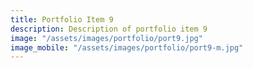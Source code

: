 ```yaml
---
title: Portfolio Item 9
description: Description of portfolio item 9
image: "/assets/images/portfolio/port9.jpg"
image_mobile: "/assets/images/portfolio/port9-m.jpg"
---
```


